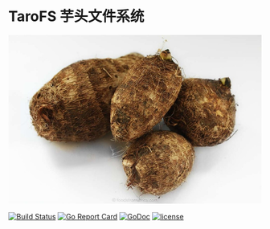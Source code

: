 # TaroFS 芋头文件系统

![](./taro.jpg)


[![Build Status](https://travis-ci.org/ckeyer/tarofs.png?branch=master)](https://travis-ci.org/ckeyer/tarofs)
[![Go Report Card](https://goreportcard.com/badge/github.com/ckeyer/tarofs)](https://goreportcard.com/report/github.com/ckeyer/tarofs)
[![GoDoc](https://godoc.org/github.com/ckeyer/tarofs?status.png)](http://godoc.org/github.com/ckeyer/tarofs)
[![license](https://img.shields.io/badge/license-GPL%20V3.0-blue.svg?maxAge=2592000)](https://github.com/ckeyer/tarofs/blob/master/LICENSE)
